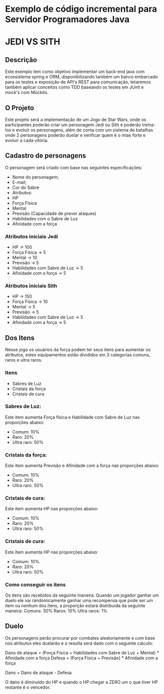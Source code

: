 # Exemplo de código incremental para Servidor Programadores Java
# JEDI VS SITH


## Descrição
Este exemplo tem como objetivo implementar um back-end java com ecossistema spring e ORM, disponibilizando também um banco embarcado para os testes e exposição de API's REST para comunicação, tetaremos também aplicar conceitos como TDD baseando os testes em JUnit e mock's com Mockito.

## O Projeto
Este projeto será a implementação de um Jogo de Star Wars, onde os participantes poderão criar um personagem Jedi ou Sith e poderão treina-los e evoluir os personagens, além de conta com um sistema de batalhas onde 2 personagens poderão duelar e verificar quem é o mias forte e evoluir a cada vitória.

## Cadastro de personagens 
O personagem será criado com base nas seguintes especificações:

* Nome do personagem;
* E-mail;
* Cor do Sabre
* Atributos:
* HP
* Força Física
* Mental
* Previsão (Capacidade de prever ataques)
* Habilidades com o Sabre de Luz
* Afinidade com a força

### Atributos iniciais Jedi
* HP                                                -> 100
* Força Física 							    -> 5
* Mental 									    -> 10
* Previsão 									    -> 5
* Habilidades com Sabre de Luz  -> 5
* Afinidade com a força                -> 5

### Atributos iniciais Sith
* HP                                                -> 150
* Força Física								    -> 10
* Mental 									    -> 5
* Previsão 									    -> 5
* Habilidades com Sabre de Luz  -> 5
* Afinidade com a força               -> 5

## Dos Itens
Nesse jogo os usuários da força podem ter seus itens para aumentar os atributos, estes equipamentos estão divididos em 3 categorias comuns, raros e ultra raros.

### Itens
* Sabres de Luz
* Cristais da força
* Cristais de cura

### Sabres de Luz: 
Este item aumenta Força física e Habilidade com Sabre de Luz nas proporções abaixo:
* Comum: 10%
* Raro: 20%
* Ultra raro: 50%


### Cristais da força: 
Este item aumenta Previsão e Afinidade com a força nas proporções abaixo:
* Comum: 10%
* Raro: 20%
* Ultra raro: 50%


### Cristais de cura: 
Este item aumenta HP nas proporções abaixo:
* Comum: 10%
* Raro: 20%
* Ultra raro: 50%

### Cristais de cura: 
Este item aumenta HP nas proporções abaixo:
* Comum: 10%
* Raro: 20%
* Ultra raro: 50%

### Como conseguir os itens
Os itens são recebidos da seguinte maneira:
Quando um jogador ganhar um duelo ele vai randomicamente ganhar uma recompensa que pode ser um item ou nenhum dos itens, a proporção estará distribuída da seguinte maneira:
Comuns: 30%
Raros: 10%
Ultra raros: 1%


## Duelo
Os personagens perão procurar por combates aleatoriamente e com base nos atributos eles duelarão e o resulta será dado com o seguinte calculo:

Dano de ataque = (Força Física + Habilidades com Sabre de Luz + Mental) * Afinidade com a força 
Defesa =  (Força Física + Previsão) * Afinidade com a força 

Dano = Dano de ataque - Defesa

O dano é diminuído do HP e quando o HP chegar a ZERO um o que tiver HP restante é o vencedor.

